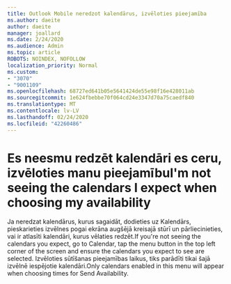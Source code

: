```yaml
---
title: Outlook Mobile neredzot kalendārus, izvēloties pieejamība
ms.author: daeite
author: daeite
manager: joallard
ms.date: 2/24/2020
ms.audience: Admin
ms.topic: article
ROBOTS: NOINDEX, NOFOLLOW
localization_priority: Normal
ms.custom:
- "3070"
- "9001109"
ms.openlocfilehash: 68727ed641b05e5641424de55e98f16e428011ab
ms.sourcegitcommit: 1e624fbebbe70f064cd24e3347d70a75caedf840
ms.translationtype: MT
ms.contentlocale: lv-LV
ms.lasthandoff: 02/24/2020
ms.locfileid: "42260486"
---
```

# <a name="im-not-seeing-the-calendars-i-expect-when-choosing-my-availability"></a><span data-ttu-id="3d225-102">Es neesmu redzēt kalendāri es ceru, izvēloties manu pieejamību</span><span class="sxs-lookup"><span data-stu-id="3d225-102">I'm not seeing the calendars I expect when choosing my availability</span></span>

<span data-ttu-id="3d225-103">Ja neredzat kalendārus, kurus sagaidāt, dodieties uz Kalendārs, pieskarieties izvēlnes pogai ekrāna augšējā kreisajā stūrī un pārliecinieties, vai ir atlasīti kalendāri, kurus vēlaties redzēt.</span><span class="sxs-lookup"><span data-stu-id="3d225-103">If you're not seeing the calendars you expect, go to Calendar, tap the menu button in the top left corner of the screen and ensure the calendars you expect to see are selected.</span></span> <span data-ttu-id="3d225-104">Izvēloties sūtīšanas pieejamības laikus, tiks parādīti tikai šajā izvēlnē iespējotie kalendāri.</span><span class="sxs-lookup"><span data-stu-id="3d225-104">Only calendars enabled in this menu will appear when choosing times for Send Availability.</span></span>